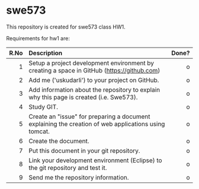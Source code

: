 # swe573
This repository is created for swe573 class HW1. 

Requirements for hw1 are:

| R.No | Description                                                                 | Done? |
|-----:|:----------------------------------------------------------------------------|------:|
|1     | Setup a project development environment by creating a space in GitHub (https://github.com)          | o |
|2     | Add me ('uskudarli') to your project on GitHub.                                                     | o |
|3     | Add information about the repository to explain why this page is created (i.e. Swe573).             | o |
|4     | Study GIT.                                                                                          | o |
|5     | Create an "issue" for preparing a document explaining the creation of web applications using tomcat.| o |
|6     | Create the document.                                                                                | o |
|7     | Put this document in your git repository.                                                           | o |
|8     | Link your development environment (Eclipse) to the git repository and test it.                      | o |
|9     | Send me the repository information.                                                                 | o |

